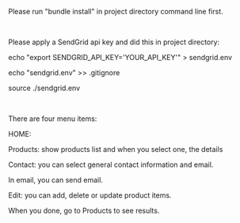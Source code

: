 
<p>Please run "bundle install" in project directory command line first.</p>
<br/>
<p>Please apply a SendGrid api key and did this in project directory:</p>
      <p>echo "export SENDGRID_API_KEY='YOUR_API_KEY'" > sendgrid.env</p>
      <p>echo "sendgrid.env" >> .gitignore</p>
      <p>source ./sendgrid.env</p>
<br/>
<p>There are four menu items:</p>
<p>HOME:</p>
<p>Products: show products list and when you select one, the details</p>
<p>Contact: you can select general contact information and email.</p>
<p>        In email, you can send email.</p>
<p>Edit: you can add, delete or update product items.</p>
<p>      When you done, go to Products to see results.</p>
